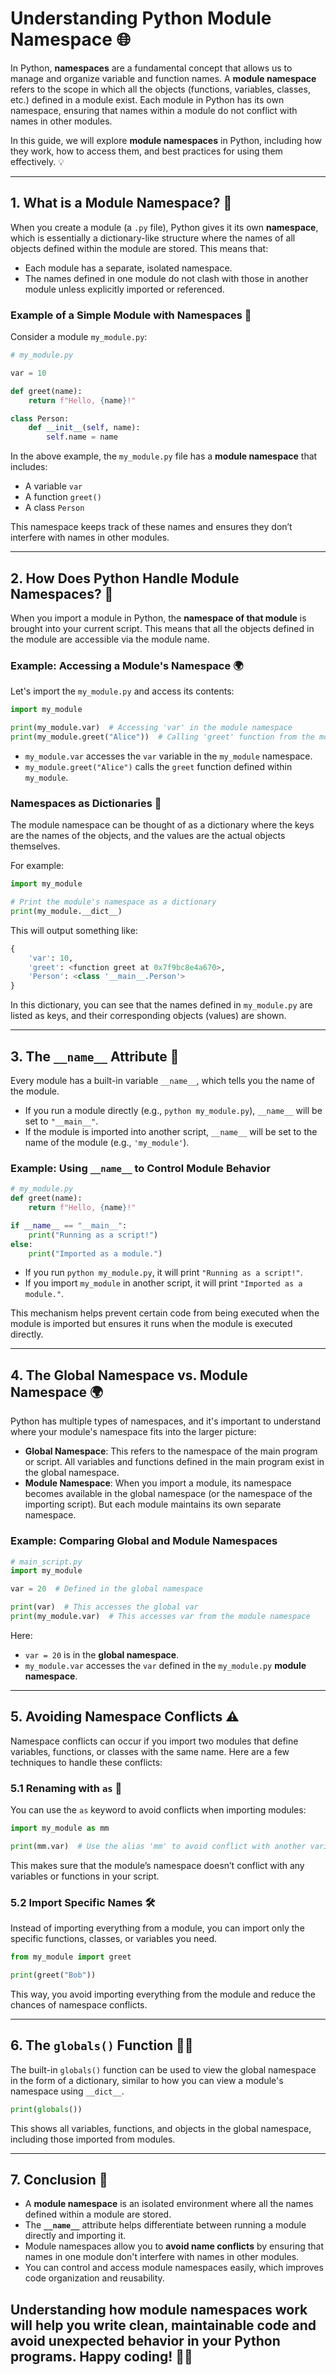# Understanding Python Module Namespace 🌐

In Python, **namespaces** are a fundamental concept that allows us to manage and organize variable and function names. A **module namespace** refers to the scope in which all the objects (functions, variables, classes, etc.) defined in a module exist. Each module in Python has its own namespace, ensuring that names within a module do not conflict with names in other modules.

In this guide, we will explore **module namespaces** in Python, including how they work, how to access them, and best practices for using them effectively. 💡

---

## 1. What is a Module Namespace? 🧐

When you create a module (a `.py` file), Python gives it its own **namespace**, which is essentially a dictionary-like structure where the names of all objects defined within the module are stored. This means that:
- Each module has a separate, isolated namespace.
- The names defined in one module do not clash with those in another module unless explicitly imported or referenced.

### Example of a Simple Module with Namespaces 📝

Consider a module `my_module.py`:

```python
# my_module.py

var = 10

def greet(name):
    return f"Hello, {name}!"

class Person:
    def __init__(self, name):
        self.name = name
```

In the above example, the `my_module.py` file has a **module namespace** that includes:
- A variable `var`
- A function `greet()`
- A class `Person`

This namespace keeps track of these names and ensures they don’t interfere with names in other modules.

---

## 2. How Does Python Handle Module Namespaces? 🔧

When you import a module in Python, the **namespace of that module** is brought into your current script. This means that all the objects defined in the module are accessible via the module name.

### Example: Accessing a Module's Namespace 🌍

Let's import the `my_module.py` and access its contents:

```python
import my_module

print(my_module.var)  # Accessing 'var' in the module namespace
print(my_module.greet("Alice"))  # Calling 'greet' function from the module
```

- `my_module.var` accesses the `var` variable in the `my_module` namespace.
- `my_module.greet("Alice")` calls the `greet` function defined within `my_module`.

### Namespaces as Dictionaries 🔑

The module namespace can be thought of as a dictionary where the keys are the names of the objects, and the values are the actual objects themselves.

For example:

```python
import my_module

# Print the module's namespace as a dictionary
print(my_module.__dict__)
```

This will output something like:

```python
{
    'var': 10,
    'greet': <function greet at 0x7f9bc8e4a670>,
    'Person': <class '__main__.Person'>
}
```

In this dictionary, you can see that the names defined in `my_module.py` are listed as keys, and their corresponding objects (values) are shown.

---

## 3. The `__name__` Attribute 📛

Every module has a built-in variable `__name__`, which tells you the name of the module.

- If you run a module directly (e.g., `python my_module.py`), `__name__` will be set to `"__main__"`.
- If the module is imported into another script, `__name__` will be set to the name of the module (e.g., `'my_module'`).

### Example: Using `__name__` to Control Module Behavior

```python
# my_module.py
def greet(name):
    return f"Hello, {name}!"

if __name__ == "__main__":
    print("Running as a script!")
else:
    print("Imported as a module.")
```

- If you run `python my_module.py`, it will print `"Running as a script!"`.
- If you import `my_module` in another script, it will print `"Imported as a module."`.

This mechanism helps prevent certain code from being executed when the module is imported but ensures it runs when the module is executed directly.

---

## 4. The Global Namespace vs. Module Namespace 🌍

Python has multiple types of namespaces, and it's important to understand where your module's namespace fits into the larger picture:

- **Global Namespace**: This refers to the namespace of the main program or script. All variables and functions defined in the main program exist in the global namespace.
- **Module Namespace**: When you import a module, its namespace becomes available in the global namespace (or the namespace of the importing script). But each module maintains its own separate namespace.
  
### Example: Comparing Global and Module Namespaces

```python
# main_script.py
import my_module

var = 20  # Defined in the global namespace

print(var)  # This accesses the global var
print(my_module.var)  # This accesses var from the module namespace
```

Here:
- `var = 20` is in the **global namespace**.
- `my_module.var` accesses the `var` defined in the `my_module.py` **module namespace**.

---

## 5. Avoiding Namespace Conflicts ⚠️

Namespace conflicts can occur if you import two modules that define variables, functions, or classes with the same name. Here are a few techniques to handle these conflicts:

### 5.1 Renaming with `as` 🔄

You can use the `as` keyword to avoid conflicts when importing modules:

```python
import my_module as mm

print(mm.var)  # Use the alias 'mm' to avoid conflict with another variable 'var' in the global namespace
```

This makes sure that the module’s namespace doesn’t conflict with any variables or functions in your script.

### 5.2 Import Specific Names 🛠️

Instead of importing everything from a module, you can import only the specific functions, classes, or variables you need.

```python
from my_module import greet

print(greet("Bob"))
```

This way, you avoid importing everything from the module and reduce the chances of namespace conflicts.

---

## 6. The `globals()` Function 🧑‍💻

The built-in `globals()` function can be used to view the global namespace in the form of a dictionary, similar to how you can view a module's namespace using `__dict__`.

```python
print(globals())
```

This shows all variables, functions, and objects in the global namespace, including those imported from modules.

---

## 7. Conclusion 🎉

- A **module namespace** is an isolated environment where all the names defined within a module are stored. 
- The **`__name__`** attribute helps differentiate between running a module directly and importing it.
- Module namespaces allow you to **avoid name conflicts** by ensuring that names in one module don't interfere with names in other modules.
- You can control and access module namespaces easily, which improves code organization and reusability.

Understanding how module namespaces work will help you write clean, maintainable code and avoid unexpected behavior in your Python programs. 
Happy coding! 🚀🐍
---
